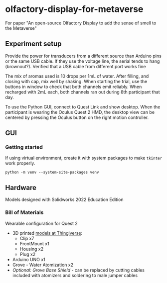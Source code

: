 # olfactory-display-for-metaverse

For paper "An open-source Olfactory Display to add the sense of smell to the Metaverse"

## Experiment setup

Provide the power for transducers from a different source than Arduino pins or the same USB cable. If they use the voltage line, the serial tends to hang (brownout?). Verified that a USB cable from different port works fine

The mix of aromas used is 10 drops per 1mL of water. After filling, and closing with cap, mix well by shaking. When starting the trial, use the buttons in window to check that both channels emit reliably. When recharged with 2mL each, both channels ran out during 8th participant that day.

To use the Python GUI, connect to Quest Link and show desktop. When the participant is wearing the Oculus Quest 2 HMD, the desktop view can be centered by pressing the Oculus button on the right motion controller.

## GUI

### Getting started

If using virtual environment, create it with system packages to make `tkinter` work properly.

```
python -m venv --system-site-packages venv
```

## Hardware

Models designed with Solidworks 2022 Education Edition

### Bill of Materials

Wearable configuration for Quest 2

- 3D printed [models at Thingiverse](https://www.thingiverse.com/thing:5852014):
  - Clip x7
  - FrontMount x1
  - Housing x2
  - Plug x2
- Arduino UNO x1
- Grove - Water Atomization x2
- _Optional: Grove Base Shield_ - can be replaced by cutting cables included with atomizers and soldering to male jumper cables
